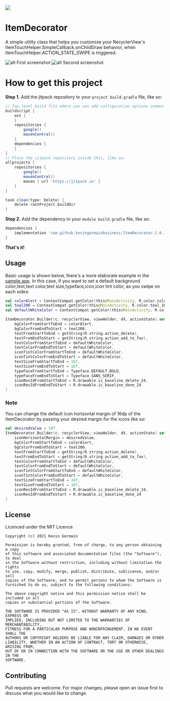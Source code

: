 [![](https://jitpack.io/v/kevingermainbusiness/ItemDecorator.svg)](https://jitpack.io/#kevingermainbusiness/ItemDecorator)

# ItemDecorator

A simple utility class that helps you customize your RecyclerView's
ItemTouchHelper.SimpleCallback.onChildDraw behavior, when ItemTouchHelper.ACTION_STATE_SWIPE is
triggered.

![alt First screenshot](https://github.com/kevingermainbusiness/ItemDecorator/blob/master/screenshots/Screenshot_1619456849.png)
![alt Second screenshot](https://github.com/kevingermainbusiness/ItemDecorator/blob/master/screenshots/Screenshot_1619456854.png)

# How to get this project

**Step 1.** Add the jitpack repository to your ```project build.gradle``` file, like so:

```groovy
// Top-level build file where you can add configuration options common to all sub-projects/modules.
buildscript {
    ext {
    }
    repositories {
        google()
        mavenCentral()
    }
    dependencies {
    }
}
// Place the jitpack repository inside this, like so:
allprojects {
    repositories {
        google()
        mavenCentral()
        maven { url 'https://jitpack.io' }
    }
}

task clean(type: Delete) {
    delete rootProject.buildDir
}
```

**Step 2.** Add the dependency in your ``` module build.gradle ``` file, like so:

```groovy
dependencies {
    implementation 'com.github.kevingermainbusiness:ItemDecorator:1.0.11'
}
```

**That's it!**

## Usage

Basic usage is shown below, there's a more elaborate example in
the [sample app](https://github.com/kevingermainbusiness/ItemDecorator/tree/master/app). In this
case, if you want to set a default background color,text,text color,text size,typeface,icon,icon
tint color, as you swipe on each sides:

```kotlin
val colorAlert = ContextCompat.getColor(this@MainActivity, R.color.colorAlert)
val teal200 = ContextCompat.getColor(this@MainActivity, R.color.teal_200)
val defaultWhiteColor = ContextCompat.getColor(this@MainActivity, R.color.white)

ItemDecorator.Builder(c, recyclerView, viewHolder, dX, actionState).set(
    bgColorFromStartToEnd = colorAlert,
    bgColorFromEndToStart = teal200,
    textFromStartToEnd = getString(R.string.action_delete),
    textFromEndToStart = getString(R.string.action_add_to_fav),
    textColorFromStartToEnd = defaultWhiteColor,
    textColorFromEndToStart = defaultWhiteColor,
    iconTintColorFromStartToEnd = defaultWhiteColor,
    iconTintColorFromEndToStart = defaultWhiteColor,
    textSizeFromStartToEnd = 16f,
    textSizeFromEndToStart = 16f,
    typeFaceFromStartToEnd = Typeface.DEFAULT_BOLD,
    typeFaceFromEndToStart = Typeface.SANS_SERIF,
    iconResIdFromStartToEnd = R.drawable.ic_baseline_delete_24,
    iconResIdFromEndToStart = R.drawable.ic_baseline_done_24
)
```

### Note

You can change the default icon horizontal margin of 16dp of the ItemDecorator by passing your
desired margin for the icons like so:

````kotlin
val desiredValue = 18f
ItemDecorator.Builder(c, recyclerView, viewHolder, dX, actionState).set(
    iconHorizontalMargin = desiredValue,
    bgColorFromStartToEnd = colorAlert,
    bgColorFromEndToStart = teal200,
    textFromStartToEnd = getString(R.string.action_delete),
    textFromEndToStart = getString(R.string.action_add_to_fav),
    textColorFromStartToEnd = defaultWhiteColor,
    textColorFromEndToStart = defaultWhiteColor,
    iconTintColorFromStartToEnd = defaultWhiteColor,
    iconTintColorFromEndToStart = defaultWhiteColor,
    textSizeFromStartToEnd = 16f,
    textSizeFromEndToStart = 16f,
    iconResIdFromStartToEnd = R.drawable.ic_baseline_delete_24,
    iconResIdFromEndToStart = R.drawable.ic_baseline_done_24
)
````

## License

Licenced under the MIT Licence

```
Copyright (c) 2021 Kevin Germain

Permission is hereby granted, free of charge, to any person obtaining a copy
of this software and associated documentation files (the "Software"), to deal
in the Software without restriction, including without limitation the rights
to use, copy, modify, merge, publish, distribute, sublicense, and/or sell
copies of the Software, and to permit persons to whom the Software is
furnished to do so, subject to the following conditions:

The above copyright notice and this permission notice shall be included in all
copies or substantial portions of the Software.

THE SOFTWARE IS PROVIDED "AS IS", WITHOUT WARRANTY OF ANY KIND, EXPRESS OR
IMPLIED, INCLUDING BUT NOT LIMITED TO THE WARRANTIES OF MERCHANTABILITY,
FITNESS FOR A PARTICULAR PURPOSE AND NONINFRINGEMENT. IN NO EVENT SHALL THE
AUTHORS OR COPYRIGHT HOLDERS BE LIABLE FOR ANY CLAIM, DAMAGES OR OTHER
LIABILITY, WHETHER IN AN ACTION OF CONTRACT, TORT OR OTHERWISE, ARISING FROM,
OUT OF OR IN CONNECTION WITH THE SOFTWARE OR THE USE OR OTHER DEALINGS IN THE
SOFTWARE.
```

## Contributing

Pull requests are welcome. For major changes, please open an issue first to discuss what you would
like to change.
